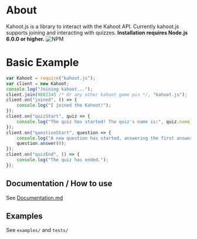 # About
Kahoot.js is a library to interact with the Kahoot API. Currently kahoot.js supports joining and interacting with quizzes.
**Installation requires Node.js 6.0.0 or higher.**
![NPM](https://nodei.co/npm/kahoot.js.png)

# Basic Example
```js
var Kahoot = require("kahoot.js");
var client = new Kahoot;
console.log("Joining kahoot...");
client.join(9802345 /* Or any other kahoot game pin */, "kahoot.js");
client.on("joined", () => {
    console.log("I joined the Kahoot!");
});
client.on("quizStart", quiz => {
    console.log("The quiz has started! The quiz's name is:", quiz.name);
});
client.on("questionStart", question => {
    console.log("A new question has started, answering the first answer.");
    question.answer(0);
});
client.on("quizEnd", () => {
    console.log("The quiz has ended.");
});
```

## Documentation / How to use
See [Documentation.md](Documentation.md)

## Examples
See `examples/` and `tests/`
